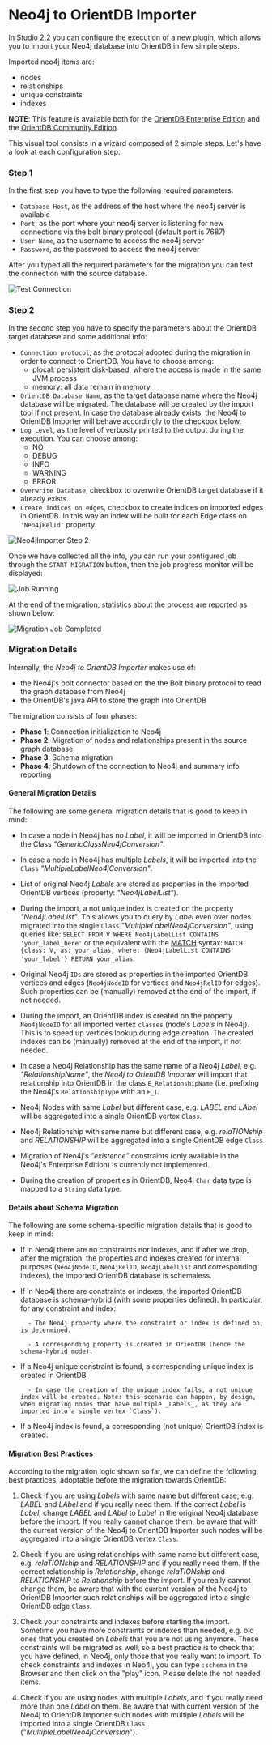 # Neo4j to OrientDB Importer

In Studio 2.2 you can configure the execution of a new plugin, which allows you to import your Neo4j database into OrientDB in few simple steps.

Imported neo4j items are:

- nodes
- relationships
- unique constraints
- indexes

**NOTE**: This feature is available both for the [OrientDB Enterprise Edition](http://orientdb.com/orientdb-enterprise) and the [OrientDB Community Edition](http://orientdb.com/download/).

This visual tool consists in a wizard composed of 2 simple steps.
Let's have a look at each configuration step.

### Step 1

In the first step you have to type the following required parameters:

- `Database Host`, as the address of the host where the neo4j server is available
- `Port`, as the port where your neo4j server is listening for new connections via the bolt binary protocol (default port is 7687)
- `User Name`, as the username to access the neo4j server
- `Password`, as the password to access the neo4j server

After you typed all the required parameters for the migration you can test the connection with the source database.

![Test Connection](./images/studio-neo4j-importer/studio-neo4jimporter-step1-tryConnection.png)

### Step 2

In the second step you have to specify the parameters about the OrientDB target database and some additional info:

- `Connection protocol`, as the protocol adopted during the migration in order to connect to OrientDB. You have to choose among:
  - plocal: persistent disk-based, where the access is made in the same JVM process
  - memory: all data remain in memory
- `OrientDB Database Name`, as the target database name where the Neo4j database will be migrated. The database will be created by the import tool if not present. In case the database already exists, the Neo4j to OrientDB Importer will behave accordingly to the checkbox below.
- `Log Level`, as the level of verbosity printed to the output during the execution. You can choose among:
  - NO
  - DEBUG
  - INFO
  - WARNING
  - ERROR
- `Overwrite Database`, checkbox to overwrite OrientDB target database if it already exists.
- `Create indices on edges`, checkbox to create indices on imported edges in OrientDB. In this way an index will be built for each Edge class on `'Neo4jRelId'` property.

![Neo4jImporter Step 2](./images/studio-neo4j-importer/studio-neo4jimporter-step2.png)

Once we have collected all the info, you can run your configured job through the `START MIGRATION` button, then the job progress monitor will be displayed:

![Job Running](./images/studio-neo4j-importer/studio-neo4jimporter-job-running.png)

At the end of the migration, statistics about the process are reported as shown below:

![Migration Job Completed](./images/studio-neo4j-importer/studio-neo4jimporter-job-completed.png)

### Migration Details

Internally, the _Neo4j to OrientDB Importer_ makes use of:

- the Neo4j's bolt connector based on the the Bolt binary protocol to read the graph database from Neo4j
- the OrientDB's java API to store the graph into OrientDB

The migration consists of four phases:

- **Phase 1**: Connection initialization to Neo4j
- **Phase 2**: Migration of nodes and relationships present in the source graph database
- **Phase 3**: Schema migration
- **Phase 4**: Shutdown of the connection to Neo4j and summary info reporting

#### General Migration Details

The following are some general migration details that is good to keep in mind:

- In case a node in Neo4j has no _Label_, it will be imported in OrientDB into the Class _"GenericClassNeo4jConversion"_.

- In case a node in Neo4j has multiple _Labels_, it will be imported into the `Class` _"MultipleLabelNeo4jConversion"_.

- List of original Neo4j _Labels_ are stored as properties in the imported OrientDB vertices (property: _"Neo4jLabelList"_).

- During the import, a not unique index is created on the property _"Neo4jLabelList"_. This allows you to query by _Label_ even over nodes migrated into the single `Class` _"MultipleLabelNeo4jConversion"_, using queries like:
  `SELECT FROM V WHERE Neo4jLabelList CONTAINS 'your_label_here'` or the equivalent with the [MATCH](../../sql/SQL-Match.md) syntax: `MATCH {class: V, as: your_alias, where: (Neo4jLabelList CONTAINS 'your_label'} RETURN your_alias`.

- Original Neo4j `IDs` are stored as properties in the imported OrientDB vertices and edges (`Neo4jNodeID` for vertices and `Neo4jRelID` for edges). Such properties can be (manually) removed at the end of the import, if not needed.

- During the import, an OrientDB index is created on the property `Neo4jNodeID` for all imported vertex `classes` (node's _Labels_ in Neo4j). This is to speed up vertices lookup during edge creation. The created indexes can be (manually) removed at the end of the import, if not needed.

- In case a Neo4j Relationship has the same name of a Neo4j _Label_, e.g. _"RelationshipName"_, the _Neo4j to OrientDB Importer_ will import that relationship into OrientDB in the class `E_RelationshipName` (i.e. prefixing the Neo4j's `RelationshipType` with an `E_`).

- Neo4j Nodes with same _Label_ but different case, e.g. _LABEL_ and _LAbel_ will be aggregated into a single OrientDB vertex `Class`.

- Neo4j Relationship with same name but different case, e.g. _relaTIONship_ and _RELATIONSHIP_ will be aggregated into a single OrientDB edge `Class`

- Migration of Neo4j's _"existence"_ constraints (only available in the Neo4j's Enterprise Edition) is currently not implemented.

- During the creation of properties in OrientDB, Neo4j `Char` data type is mapped to a `String` data type.

#### Details about Schema Migration

The following are some schema-specific migration details that is good to keep in mind:

- If in Neo4j there are no constraints nor indexes, and if after we drop, after the migration, the properties and indexes created for internal purposes (`Neo4jNodeID`, `Neo4jRelID`, `Neo4jLabelList` and corresponding indexes), the imported OrientDB database is schemaless.

- If in Neo4j there are constraints or indexes, the imported OrientDB database is schema-hybrid (with some properties defined). In particular, for any constraint and index:

      	- The Neo4j property where the constraint or index is defined on, is determined.

      	- A corresponding property is created in OrientDB (hence the schema-hybrid mode).

- If a Neo4j unique constraint is found, a corresponding unique index is created in OrientDB

      	- In case the creation of the unique index fails, a not unique index will be created. Note: this scenario can happen, by design, when migrating nodes that have multiple _Labels_, as they are imported into a single vertex `Class`).

- If a Neo4j index is found, a corresponding (not unique) OrientDB index is created.

#### Migration Best Practices

According to the migration logic shown so far, we can define the following best practices, adoptable before the migration towards OrientDB:

1. Check if you are using _Labels_ with same name but different case, e.g. _LABEL_ and _LAbel_ and if you really need them. If the correct _Label_ is _Label_, change _LABEL_ and _LAbel_ to _Label_ in the original Neo4j database before the import. If you really cannot change them, be aware that with the current version of the Neo4j to OrientDB Importer such nodes will be aggregated into a single OrientDB vertex `Class`.

2. Check if you are using relationships with same name but different case, e.g. _relaTIONship_ and _RELATIONSHIP_ and if you really need them. If the correct relationship is _Relationship_, change _relaTIONship_ and _RELATIONSHIP_ to _Relationship_ before the import. If you really cannot change them, be aware that with the current version of the Neo4j to OrientDB Importer such relationships will be aggregated into a single OrientDB edge `Class`.

3. Check your constraints and indexes before starting the import. Sometime you have more constraints or indexes than needed, e.g. old ones that you created on _Labels_ that you are not using anymore. These constraints will be migrated as well, so a best practice is to check that you have defined, in Neo4j, only those that you really want to import. To check constraints and indexes in Neo4j, you can type `:schema` in the Browser and then click on the "play" icon. Please delete the not needed items.

4. Check if you are using nodes with multiple _Labels_, and if you really need more than one _Label_ on them. Be aware that with current version of the Neo4j to OrientDB Importer such nodes with multiple _Labels_ will be imported into a single OrientDB `Class` ("_MultipleLabelNeo4jConversion_").
